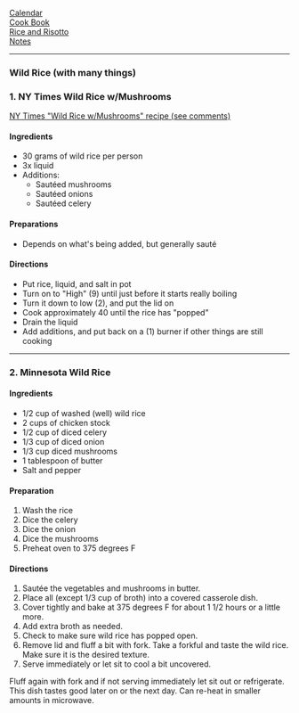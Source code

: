 [Calendar](https://github.com/vmsmith/CookBook/blob/master/calendar.md)       
[Cook Book](https://github.com/vmsmith/CookBook/blob/master/README.md)     
[Rice and Risotto](https://github.com/vmsmith/CookBook/blob/master/rice_risotto.md)     
[Notes](https://github.com/vmsmith/CookBook/blob/master/notes.md)  

-----  

### Wild Rice (with many things)  

### 1. NY Times Wild Rice w/Mushrooms    

[NY Times "Wild Rice w/Mushrooms" recipe (see comments)](https://cooking.nytimes.com/recipes/1016894-wild-rice-with-mushrooms)  

#### Ingredients  

* 30 grams of wild rice per person  
* 3x liquid  
* Additions:  
  * Sautéed mushrooms  
  * Sautéed onions  
  * Sautéed celery  

#### Preparations  

* Depends on what's being added, but generally sauté  

#### Directions  

* Put rice, liquid, and salt in pot  
* Turn on to "High" (9) until just before it starts really boiling  
* Turn it down to low (2), and put the lid on  
* Cook approximately 40  until the rice has "popped"  
* Drain the liquid  
* Add additions, and put back on a (1) burner if other things are still cooking

-----    

### 2. Minnesota Wild Rice  

#### Ingredients    
* 1/2 cup of washed (well) wild rice    
* 2 cups of chicken stock    
* 1/2 cup of diced celery    
* 1/3 cup of diced onion    
* 1/3 cup diced mushrooms    
* 1 tablespoon of butter
* Salt and pepper

#### Preparation     
1. Wash the rice
2. Dice the celery
3. Dice the onion
4. Dice the mushrooms
5. Preheat oven to 375 degrees F

#### Directions   
1. Sautée the vegetables and mushrooms in butter.    
2. Place all (except 1/3 cup of broth) into a covered casserole dish.   
3. Cover tightly and bake at 375 degrees F for about 1 1/2 hours or a little more.    
4. Add extra broth as needed.    
5. Check to make sure wild rice has popped open.
6. Remove lid and fluff a bit with fork. Take a forkful and taste the wild rice. Make sure it is the desired texture.
7. Serve immediately or let sit to cool a bit uncovered.


Fluff again with fork and if not serving immediately let sit out or refrigerate. This dish tastes good later on or the next day. Can re-heat in smaller amounts in microwave.

